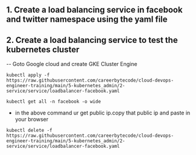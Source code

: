 
## 1. Create a load balancing service in facebook and twitter namespace using the yaml file

## 2. Create a load balancing service to test the kubernetes cluster

-- Goto Google cloud and create GKE Cluster Engine


```
kubectl apply -f https://raw.githubusercontent.com/careerbytecode/cloud-devops-engineer-training/main/5-kubernetes_admin/2-service/service/loadbalancer-facebook.yaml
```

```
kubectl get all -n facebook -o wide
```

- in the above command ur get public ip.copy that public ip and paste in your browser

```
kubectl delete -f https://raw.githubusercontent.com/careerbytecode/cloud-devops-engineer-training/main/5-kubernetes_admin/2-service/service/loadbalancer-facebook.yaml
```
